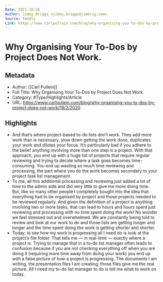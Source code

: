 ```yaml
---
Date: 2021-10-26
Author: Jimmy Briggs <jimmy.briggs@jimbrig.com>
Source: feedly
Link: https://www.carlpullein.com/blog/why-organising-you-to-dos-by-project-does-not-work/19/2/2020
---
```

# Why Organising Your To-Dos by Project Does Not Work.

## Metadata
- Author: [[Carl Pullein]]
- Full Title: Why Organising Your To-Dos by Project Does Not Work.
- Category: #Type/Highlights/Article
- URL: https://www.carlpullein.com/blog/why-organising-you-to-dos-by-project-does-not-work/19/2/2020

## Highlights
- And that’s where project-based to-do lists don’t work. They add more work than is necessary, slow down getting the work done, duplicates your work and dilutes your focus. It’s particularly bad if you adhere to the belief anything involving more than one step is a project. With that approach, you end up with a huge list of projects that require regular reviewing and trying to decide where a task goes becomes time-consuming. You end up wasting so much time reviewing and processing, the part where you do the work becomes secondary to your project task list management.
- To me, all this additional processing and reviewing just added a lot of time to the admin side and did very little to give me more doing time. But, like so many other people I completely bought into the idea that everything had to be organised by project and those projects needed to be reviewed regularly. And given the definition of a project is anything involving two or more tasks, that can lead to hours and hours spent just reviewing and processing with no time spent doing the work! No wonder we feel stressed out and overwhelmed. We are constantly being told to review and look at our work to do and those lists are getting longer and longer and the time spent doing the work is getting shorter and shorter.
- Today, to see how my work is progressing all I need do is look at the project’s file folder. That tells me — in real-time — exactly where a project is. Trying to manage that in a to-do list manager often leads to confusion because if you are not checking everything off when you are doing it (requiring more time away from doing your work) you end up with a false picture of how a project is progressing. The documents I am writing, the presentation files I am creating; those files give me the real picture. All I need my to-do list manager to do is tell me what to work on today.
